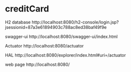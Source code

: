 # creditCard

H2 database http://localhost:8080/h2-console/login.jsp?jsessionid=87a3e61894903c788ac8ed38baf49f9e

swagger-ui http://localhost:8080/swagger-ui/index.html

Actuator http://localhost:8080/actuator

HAL http://localhost:8080/explorer/index.html#uri=/actuator

web page http://localhost:8080/
